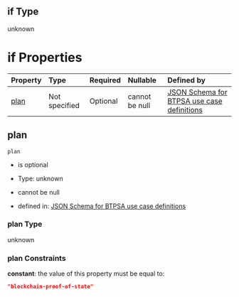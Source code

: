 ## if Type

unknown

# if Properties

| Property      | Type          | Required | Nullable       | Defined by                                                                                                                                                                                                                                  |
| :------------ | :------------ | :------- | :------------- | :------------------------------------------------------------------------------------------------------------------------------------------------------------------------------------------------------------------------------------------ |
| [plan](#plan) | Not specified | Optional | cannot be null | [JSON Schema for BTPSA use case definitions](btpsa-usecase-properties-services-items-allof-1-then-allof-12-then-allof-2-if-properties-plan.md "undefined#/properties/services/items/allOf/1/then/allOf/12/then/allOf/2/if/properties/plan") |

## plan



`plan`

*   is optional

*   Type: unknown

*   cannot be null

*   defined in: [JSON Schema for BTPSA use case definitions](btpsa-usecase-properties-services-items-allof-1-then-allof-12-then-allof-2-if-properties-plan.md "undefined#/properties/services/items/allOf/1/then/allOf/12/then/allOf/2/if/properties/plan")

### plan Type

unknown

### plan Constraints

**constant**: the value of this property must be equal to:

```json
"blockchain-proof-of-state"
```
